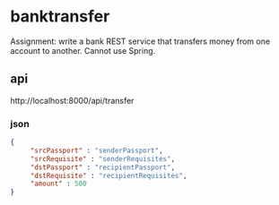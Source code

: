 # banktransfer
Assignment: write a bank REST service that transfers money from one account to another.
Cannot use Spring.
## api
http://localhost:8000/api/transfer
### json
```json
{
     "srcPassport" : "senderPassport",
     "srcRequisite" : "senderRequisites",
     "dstPassport" : "recipientPassport",
     "dstRequisite" : "recipientRequisites",
     "amount" : 500
}
```
